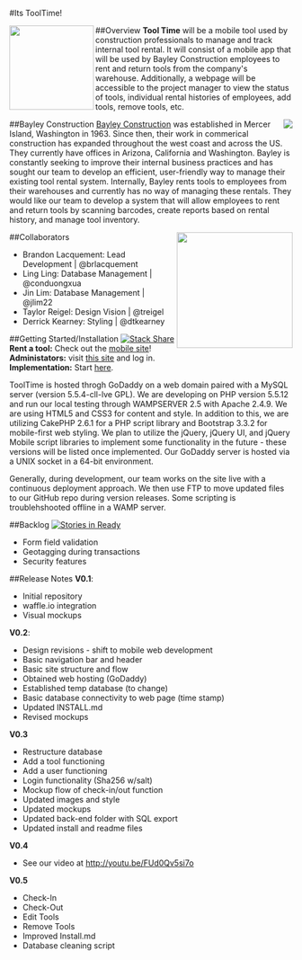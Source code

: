 #Its ToolTime!

##Overview
<img src="https://cloud.githubusercontent.com/assets/10656205/5954551/18c3b36e-a756-11e4-935a-142740884fa6.jpg" height=150 align="left"> **Tool Time** will be a mobile tool used by construction professionals to manage and track internal tool rental. It will consist of a mobile app that will be used by Bayley Construction employees to rent and return tools from the company's warehouse. Additionally, a webpage will be accessible to the project manager to view the status of tools, individual rental histories of employees, add tools, remove tools, etc. 

##Bayley Construction
<img src="https://cloud.githubusercontent.com/assets/10656205/5953845/77b862d4-a74c-11e4-8401-9cfba243d58b.png" align="right">
[Bayley Construction](http://www.bayley.net/) was established in Mercer Island, Washington in 1963. Since then, their work in commerical construction has expanded throughout the west coast and across the US. They currently have offices in Arizona, California and Washington. Bayley is constantly seeking to improve their internal business practices and has sought our team to develop an efficient, user-friendly way to manage their existing tool rental system. Internally, Bayley rents tools to employees from their warehouses and currently has no way of managing these rentals. They would like our team to develop a system that will allow employees to rent and return tools by scanning barcodes, create reports based on rental history, and manage tool inventory. 

##Collaborators
<img src="https://cloud.githubusercontent.com/assets/10656205/5954367/a5317e24-a753-11e4-96c4-29c001a64856.png" height=206 align="right">
* Brandon Lacquement: Lead Development | @brlacquement
* Ling Ling: Database Management | @conduongxua
* Jin Lim: Database Management | @jlim22
* Taylor Reigel: Design Vision | @treigel
* Derrick Kearney: Styling | @dtkearney

##Getting Started/Installation [![Stack Share](http://img.shields.io/badge/tech-stack-0690fa.svg?style=flat)](http://stackshare.io/brlacquement/tooltime)
**Rent a tool:** Check out the [mobile site](http://www.bayleytools.net)!   
**Administators:** visit [this site](http://www.bayleytools.net) and log in.   
**Implementation:** Start [here](https://github.com/asu-cis-capstone/tooltime/blob/master/INSTALL.md).

ToolTime is hosted throgh GoDaddy on a web domain paired with a MySQL server (version 5.5.4-cll-lve GPL). We are developing on PHP version 5.5.12 and run our local testing through WAMPSERVER 2.5 with Apache 2.4.9. We are using HTML5 and CSS3 for content and style. In addition to this, we are utilizing CakePHP 2.6.1 for a PHP script library and Bootstrap 3.3.2 for mobile-first web styling. We plan to utilize the jQuery, jQuery UI, and jQuery Mobile script libraries to implement some functionality in the future - these versions will be listed once implemented. Our GoDaddy server is hosted via a UNIX socket in a 64-bit environment. 

Generally, during development, our team works on the site live with a continuous deployment approach. We then use FTP to move updated files to our GitHub repo during version releases. Some scripting is troublehshooted offline in a WAMP server.

##Backlog [![Stories in Ready](https://badge.waffle.io/asu-cis-capstone/tooltime.svg?label=ready&title=Ready)](http://waffle.io/asu-cis-capstone/tooltime)
- Form field validation
- Geotagging during transactions
- Security features

##Release Notes
**V0.1**:   
* Initial repository 
* waffle.io integration 
* Visual mockups

**V0.2**:
* Design revisions - shift to mobile web development
* Basic navigation bar and header
* Basic site structure and flow
* Obtained web hosting (GoDaddy)
* Established temp database (to change)
* Basic database connectivity to web page (time stamp)
* Updated INSTALL.md
* Revised mockups

**V0.3**
* Restructure database
* Add a tool functioning
* Add a user functioning
* Login functionality (Sha256 w/salt)
* Mockup flow of check-in/out function
* Updated images and style
* Updated mockups
* Updated back-end folder with SQL export
* Updated install and readme files

**V0.4**
* See our video at http://youtu.be/FUd0Qv5si7o

**V0.5**
* Check-In
* Check-Out
* Edit Tools
* Remove Tools
* Improved Install.md
* Database cleaning script
